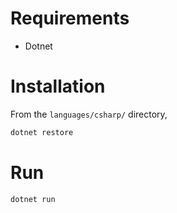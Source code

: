 # Requirements

- Dotnet

# Installation

From the `languages/csharp/` directory,

```bash
dotnet restore
```

# Run

```bash
dotnet run
```
